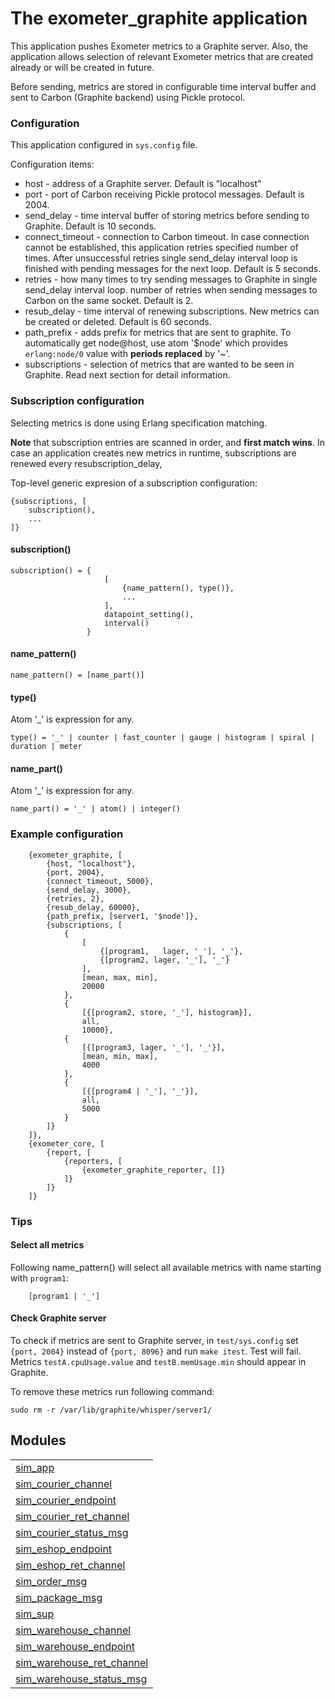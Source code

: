 

# The exometer_graphite application #

This application pushes Exometer metrics to a Graphite server. Also, the
application allows selection of relevant Exometer metrics that are created already
or will be created in future.

Before sending, metrics are stored in configurable time interval buffer and
sent to Carbon (Graphite backend) using Pickle protocol.


### <a name="Configuration">Configuration</a> ###

This application configured in `sys.config` file.

Configuration items:
* host - address of a Graphite server. Default is "localhost"
* port - port of Carbon receiving Pickle protocol messages. Default is 2004.
* send_delay - time interval buffer of storing metrics before sending to Graphite.
Default is 10 seconds.
* connect_timeout - connection to Carbon timeout. In case connection cannot be
established, this application retries specified number of times. After
unsuccessful retries single send_delay interval loop is finished with pending messages for
the next loop. Default is 5 seconds.
* retries - how many times to try sending messages to Graphite in single
send_delay interval loop.
number of retries when sending messages to Carbon on the same socket.
Default is 2.
* resub_delay - time interval of renewing subscriptions. New metrics
can be created or deleted. Default is 60 seconds.
* path_prefix - adds prefix for metrics that are sent to graphite. To automatically
 get node@host, use atom '$node' which provides `erlang:node/0` value with **periods 
replaced** by '~'.
* subscriptions - selection of metrics that are wanted to be seen in Graphite. 
Read next section for detail information.


### <a name="Subscription_configuration">Subscription configuration</a> ###

Selecting metrics
is done using Erlang specification matching.

**Note** that subscription entries are scanned in order, and **first match wins**.
In case an application creates new metrics in runtime,
subscriptions are renewed every resubscription_delay,

Top-level generic expresion of a subscription configuration:

```
{subscriptions, [
    subscription(),
    ...
]}
```


#### <a name="subscription()">subscription()</a> ####


```
subscription() = {
                     [
                         {name_pattern(), type()},
                         ...
                     ],
                     datapoint_setting(),
                     interval()
                 }
```


#### <a name="name_pattern()">name_pattern()</a> ####

```
name_pattern() = [name_part()]
```


#### <a name="type()">type()</a> ####
Atom '_' is expression for any.

```
type() = '_' | counter | fast_counter | gauge | histogram | spiral | duration | meter
```


#### <a name="name_part()">name_part()</a> ####
Atom '_' is expression for any.

```
name_part() = '_' | atom() | integer()
```


### <a name="Example_configuration">Example configuration</a> ###

```
    {exometer_graphite, [
        {host, "localhost"},
        {port, 2004},
        {connect_timeout, 5000},
        {send_delay, 3000},
        {retries, 2},
        {resub_delay, 60000},
        {path_prefix, [server1, '$node']},
        {subscriptions, [
            {
                [
                    {[program1,   lager, '_'], '_'},
                    {[program2, lager, '_'], '_'}
                ],
                [mean, max, min],
                20000
            },
            {
                [{[program2, store, '_'], histogram}],
                all,
                10000},
            {
                [{[program3, lager, '_'], '_'}],
                [mean, min, max],
                4000
            },
            {
                [{[program4 | '_'], '_'}],
                all,
                5000
            }
        ]}
    ]},
    {exometer_core, [
        {report, [
            {reporters, [
                {exometer_graphite_reporter, []}
            ]}
        ]}
    ]}
```


### <a name="Tips">Tips</a> ###


#### <a name="Select_all_metrics">Select all metrics</a> ####
Following name_pattern() will select all available metrics with name starting
with `program1`:

```
    [program1 | '_']
```


#### <a name="Check_Graphite_server">Check Graphite server</a> ####

To check if metrics are sent to Graphite server, in `test/sys.config` set
`{port, 2004}` instead of `{port, 8096}` and run `make itest`. Test will fail.
Metrics `testA.cpuUsage.value` and `testB.memUsage.min` should appear in Graphite.

To remove these metrics run following command:

```
sudo rm -r /var/lib/graphite/whisper/server1/
```



## Modules ##


<table width="100%" border="0" summary="list of modules">
<tr><td><a href="http://github.com/erisata/exometer_graphite/blob/master/doc/sim_app.md" class="module">sim_app</a></td></tr>
<tr><td><a href="http://github.com/erisata/exometer_graphite/blob/master/doc/sim_courier_channel.md" class="module">sim_courier_channel</a></td></tr>
<tr><td><a href="http://github.com/erisata/exometer_graphite/blob/master/doc/sim_courier_endpoint.md" class="module">sim_courier_endpoint</a></td></tr>
<tr><td><a href="http://github.com/erisata/exometer_graphite/blob/master/doc/sim_courier_ret_channel.md" class="module">sim_courier_ret_channel</a></td></tr>
<tr><td><a href="http://github.com/erisata/exometer_graphite/blob/master/doc/sim_courier_status_msg.md" class="module">sim_courier_status_msg</a></td></tr>
<tr><td><a href="http://github.com/erisata/exometer_graphite/blob/master/doc/sim_eshop_endpoint.md" class="module">sim_eshop_endpoint</a></td></tr>
<tr><td><a href="http://github.com/erisata/exometer_graphite/blob/master/doc/sim_eshop_ret_channel.md" class="module">sim_eshop_ret_channel</a></td></tr>
<tr><td><a href="http://github.com/erisata/exometer_graphite/blob/master/doc/sim_order_msg.md" class="module">sim_order_msg</a></td></tr>
<tr><td><a href="http://github.com/erisata/exometer_graphite/blob/master/doc/sim_package_msg.md" class="module">sim_package_msg</a></td></tr>
<tr><td><a href="http://github.com/erisata/exometer_graphite/blob/master/doc/sim_sup.md" class="module">sim_sup</a></td></tr>
<tr><td><a href="http://github.com/erisata/exometer_graphite/blob/master/doc/sim_warehouse_channel.md" class="module">sim_warehouse_channel</a></td></tr>
<tr><td><a href="http://github.com/erisata/exometer_graphite/blob/master/doc/sim_warehouse_endpoint.md" class="module">sim_warehouse_endpoint</a></td></tr>
<tr><td><a href="http://github.com/erisata/exometer_graphite/blob/master/doc/sim_warehouse_ret_channel.md" class="module">sim_warehouse_ret_channel</a></td></tr>
<tr><td><a href="http://github.com/erisata/exometer_graphite/blob/master/doc/sim_warehouse_status_msg.md" class="module">sim_warehouse_status_msg</a></td></tr></table>

